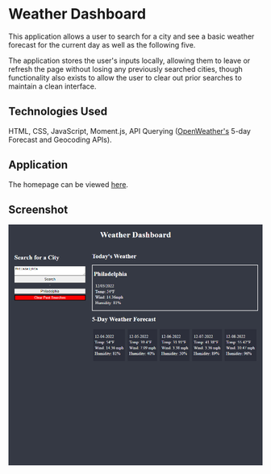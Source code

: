 # Weather Dashboard

This application allows a user to search for a city and see a basic weather forecast for the current day as well as the following five. 

The application stores the user's inputs locally, allowing them to leave or refresh the page without losing any previously searched cities, though functionality also exists to allow the user to clear out prior searches to maintain a clean interface.

## Technologies Used

HTML, CSS, JavaScript, Moment.js, API Querying ([OpenWeather's](https://openweathermap.org/) 5-day Forecast and Geocoding APIs).

## Application
The homepage can be viewed [here](https://chocochip287.github.io/weather-dashboard/).

## Screenshot
![Homepage screenshot](./assets/images/weather-dashboard.png)